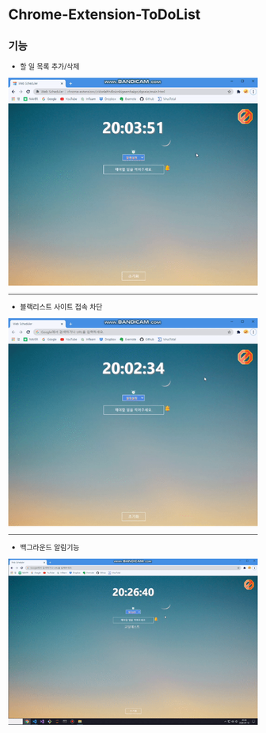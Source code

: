 # Chrome-Extension-ToDoList

## 기능

* 할 일 목록 추가/삭제

![](addTodo.gif)
- - -
* 블랙리스트 사이트 접속 차단

![](siteBlock.gif)
- - -
* 백그라운드 알림기능

![](notification.gif)
